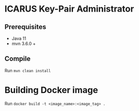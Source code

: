 # ICARUS Key-Pair Administrator

## Prerequisites
- Java 11
- mvn 3.6.0 +

## Compile
Run `mvn clean install`

# Building Docker image
Run `docker build -t <image_name>:<image_tag> .`